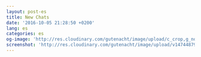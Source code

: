 ```yaml
---
layout: post-es
title: New Chats
date: '2016-10-05 21:28:50 +0200'
lang: es
categories: es
og-image: 'http://res.cloudinary.com/gutenacht/image/upload/c_crop,g_north,h_335,q_100,w_640,x_0,y_0/v1474487956/es/screenshots/09.jpg'
screenshot: 'http://res.cloudinary.com/gutenacht/image/upload/v1474487956/es/screenshots/09.jpg'
---
```

